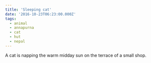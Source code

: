 ```yaml
---
title: 'Sleeping cat'
date: '2016-10-23T06:23:00.000Z'
tags:
  - animal
  - annapurna
  - cat
  - hut
  - nepal
---
```


A cat is napping the warm midday sun on the terrace of a small shop.
